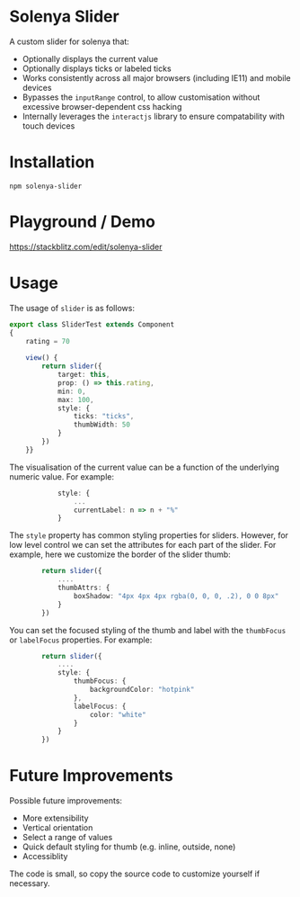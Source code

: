 # Solenya Slider

A custom slider for solenya that:

 * Optionally displays the current value
 * Optionally displays ticks or labeled ticks
 * Works consistently across all major browsers (including IE11) and mobile devices
 * Bypasses the `inputRange` control, to allow customisation without excessive browser-dependent css hacking
 * Internally leverages the `interactjs` library to ensure compatability with touch devices

# Installation

`npm solenya-slider`

# Playground / Demo

https://stackblitz.com/edit/solenya-slider

# Usage
The usage of `slider` is as follows:

```typescript
export class SliderTest extends Component
{
    rating = 70
    
    view() {
        return slider({
            target: this,
            prop: () => this.rating,
            min: 0,
            max: 100,
            style: {                  
                ticks: "ticks",
                thumbWidth: 50
            }
        })             
    }}
```
The visualisation of the current value can be a function of the underlying numeric value. For example:

```typescript
            style: {                  
                ...
                currentLabel: n => n + "%"
            }
```

The `style` property has common styling properties for sliders. However, for low level control we can set the attributes for each part of the slider. For example, here we customize the border of the slider thumb:

```typescript
        return slider({
            ....
            thumbAttrs: {
                boxShadow: "4px 4px 4px rgba(0, 0, 0, .2), 0 0 8px"
            }
        })  
```

You can set the focused styling of the thumb and label with the `thumbFocus` or `labelFocus` properties. For example:

```typescript
        return slider({
            ....
            style: {
                thumbFocus: {
                    backgroundColor: "hotpink"
                },
                labelFocus: {
                    color: "white"
                }
            }
        })  
```
# Future Improvements

Possible future improvements:

 * More extensibility
 * Vertical orientation
 * Select a range of values
 * Quick default styling for thumb (e.g. inline, outside, none)
 * Accessiblity

 The code is small, so copy the source code to customize yourself if necessary.